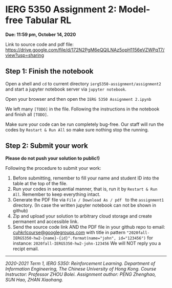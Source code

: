 # IERG 5350 Assignment 2: Model-free Tabular RL



**Due: 11:59 pm, October 14, 2020**

Link to source code and pdf file: https://drive.google.com/file/d/172N2PgM6eQQILNAz5opH1156eVZWPqT7/view?usp=sharing


## Step 1: Finish the notebook

Open a shell and `cd` to current directory `ierg5350-assignment/assignment2` and start a jupyter notebook server via `jupyter notebook`.

Open your browser and then open the `IERG 5350 Assignment 2.ipynb`

We left many `[TODO]` in the file. Following the instructions in the notebook and finish all `[TODO]`. 

Make sure your code can be run completely bug-free. Our staff will run the codes by `Restart & Run All` so make sure nothing stop the running.



## Step 2: Submit your work

**Please do not push your solution to public!)**

Following the procedure to submit your work:

1. Before submitting, remember to fill your name and student ID into the table at the top of the file.
2. Run your codes in sequential manner, that is, run it by `Restart & Run All`. Remember to keep everything intact.
3. Generate the PDF file via `File / Download As / pdf ` to the `assignment1` directory. (In case the written jupyter notebook can not be shown in github)
4. Zip and upload your solution to arbitrary cloud storage and create permanent and accessible link.
5. Send the source code link AND the PDF file in your github repo to email: cuhkrlcourse@googlegroups.com with title in pattern `"2020fall-IERG5350-hw2-{name}-{id}".format(name="john", id="123456")` for instance: `2020fall-IERG5350-hw2-john-123456` We will NOT reply you a recipt email.



------

*2020-2021 Term 1, IERG 5350: Reinforcement Learning. Department of Information Engineering, The Chinese University of Hong Kong. Course Instructor: Professor ZHOU Bolei. Assignment author: PENG Zhenghao, SUN Hao, ZHAN Xiaohang.*
